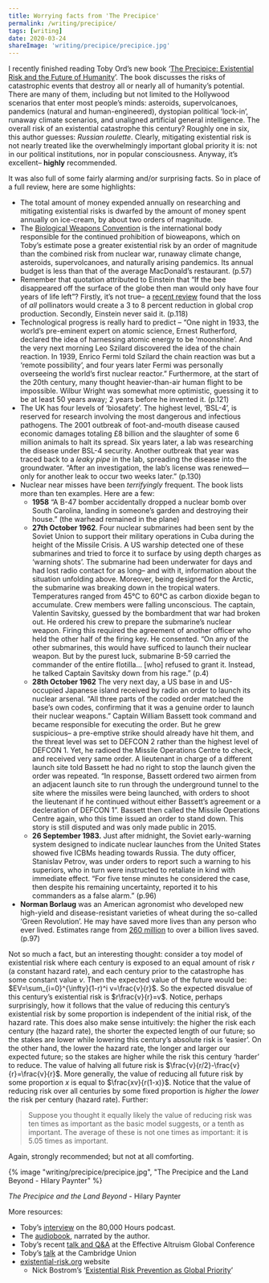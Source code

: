 ```yaml
---
title: Worrying facts from 'The Precipice'
permalink: /writing/precipice/
tags: [writing]
date: 2020-03-24
shareImage: 'writing/precipice/precipice.jpg'
---
```


I recently finished reading Toby Ord’s new book ‘[The Precipice: Existential Risk and the Future of Humanity](https://www.goodreads.com/book/show/50485582-the-precipice)’. The book discusses the risks of catastrophic events that destroy all or nearly all of humanity’s potential. There are many of them, including but not limited to the Hollywood scenarios that enter most people’s minds: asteroids, supervolcanoes, pandemics (natural and human-engineered), dystopian political ‘lock-in’, runaway climate scenarios, and unaligned artificial general intelligence. The overall risk of an existential catastrophe this century? Roughly one in six, this author guesses: *Russian roulette*. Clearly, mitigating existential risk is not nearly treated like the overwhelmingly important global priority it is: not in our political institutions, nor in popular consciousness. Anyway, it’s excellent– **highly** recommended.

It was also full of some fairly alarming and/or surprising facts. So in place of a full review, here are some highlights:

- The total amount of money expended annually on researching and mitigating existential risks is dwarfed by the amount of money spent annually on ice-cream, by about two orders of magnitude.
- The [Biological Weapons Convention](https://www.un.org/disarmament/wmd/bio/) is the international body responsible for the continued prohibition of bioweapons, which on Toby’s estimate pose a greater existential risk by an order of magnitude than the combined risk from nuclear war, runaway climate change, asteroids, supervolcanoes, and naturally arising pandemics. Its annual budget is less than that of the average MacDonald’s restaurant. (p.57)
- Remember that quotation attributed to Einstein that “If the bee disappeared off the surface of the globe then man would only have four years of life left”? Firstly, it’s not true– a [recent review](https://www.researchgate.net/publication/24250990_How_much_does_agriculture_depend_on_pollinators_Lessons_from_long-term_trends_in_crop_production) found that the loss of *all* pollinators would create a 3 to 8 percent reduction in global crop production. Secondly, Einstein never said it. (p.118)
- Technological progress is really hard to predict – “One night in 1933, the world’s pre-eminent expert on atomic science, Ernest Rutherford, declared the idea of harnessing atomic energy to be ‘moonshine’. And the very next morning Leo Szilard discovered the idea of the chain reaction. In 1939, Enrico Fermi told Szilard the chain reaction was but a ‘remote possibility’, and four years later Fermi was personally overseeing the world’s first nuclear reactor.” Furthermore, at the start of the 20th century, many thought heavier-than-air human flight to be impossible. Wilbur Wright was somewhat more optimistic, guessing it to be at least 50 years away; 2 years before he invented it. (p.121)
- The UK has four levels of ‘biosafety’. The highest level, ‘BSL-4’, is reserved for research involving the most dangerous and infectious pathogens. The 2001 outbreak of foot-and-mouth disease caused economic damages totaling £8 billion and the slaughter of some 6 million animals to halt its spread. Six years later, a lab was researching the disease under BSL-4 security. Another outbreak that year was traced back to a *leaky pipe* in the lab, spreading the disease into the groundwater. “After an investigation, the lab’s license was renewed—only for another leak to occur two weeks later.” (p.130)
- Nuclear near misses have been *terrifyingly* frequent. The book lists more than ten examples. Here are a few:
  - **1958** “A B-47 bomber accidentally dropped a nuclear bomb over South Carolina, landing in someone’s garden and destroying their house.” (the warhead remained in the plane)
  - **27th October 1962**. Four nuclear submarines had been sent by the Soviet Union to support their military operations in Cuba during the height of the Missile Crisis. A US warship detected one of these submarines and tried to force it to surface by using depth charges as ‘warning shots’. The submarine had been underwater for days and had lost radio contact for as long– and with it, information about the situation unfolding above. Moreover, being designed for the Arctic, the submarine was breaking down in the tropical waters. Temperatures ranged from 45°C to 60°C as carbon dioxide began to accumulate. Crew members were falling unconscious. The captain, Valentin Savitsky, guessed by the bombardment that war had broken out. He ordered his crew to prepare the submarine’s nuclear weapon. Firing this required the agreement of another officer who held the other half of the firing key. He consented. “On any of the other submarines, this would have sufficed to launch their nuclear weapon. But by the purest luck, submarine B-59 carried the commander of the entire flotilla… [who] refused to grant it. Instead, he talked Captain Savitsky down from his rage.” (p.4)
  - **28th October 1962** The very next day, a US base in and US-occupied Japanese island received by radio an order to launch its nuclear arsenal. “All three parts of the coded order matched the base’s own codes, confirming that it was a genuine order to launch their nuclear weapons.” Captain William Bassett took command and became responsible for executing the order. But he grew suspicious– a pre-emptive strike should already have hit them, and the threat level was set to DEFCON 2 rather than the highest level of DEFCON 1. Yet, he radioed the Missile Operations Centre to check, and received very same order. A lieutenant in charge of a different launch site told Bassett he had no right to stop the launch given the order was repeated. “In response, Bassett ordered two airmen from an adjacent launch site to run through the underground tunnel to the site where the missiles were being launched, with orders to shoot the lieutenant if he continued without either Bassett’s agreement or a decleration of DEFCON 1”. Bassett then called the Missile Operations Centre again, who this time issued an order to stand down. This story is still disputed and was only made public in 2015.
  - **26 September 1983.** Just after midnight, the Soviet early-warning system designed to indicate nuclear launches from the United States showed five ICBMs heading towards Russia. The duty officer, Stanislav Petrov, was under orders to report such a warning to his superiors, who in turn were instructed to retaliate in kind with immediate effect. “For five tense minutes he considered the case, then despite his remaining uncertainty, reported it to his commanders as a false alarm.” (p.96)
- **Norman Borlaug** was an American agronomist who developed new high-yield and disease-resistant varieties of wheat during the so-called ‘Green Revolution’. He may have saved more lives than any person who ever lived. Estimates range from [260 million](http://www.scienceheroes.com/index.php?option=com_content&view=article&id=68&Itemid=116) to over a billion lives saved. (p.97)

Not so much a fact, but an interesting thought: consider a toy model of existential risk where each century is exposed to an equal amount of risk $r$ (a constant hazard rate), and each century prior to the catastrophe has some constant value $v$. Then the expected value of the future would be: $EV=\sum_{i=0}^{\infty}(1-r)^i v=\frac{v}{r}$. So the expected disvalue of this century’s existential risk is $r\frac{v}{r}=v$. Notice, perhaps surprisingly, how it follows that the value of reducing this century’s existential risk by some proportion is independent of the initial risk, of the hazard rate. This does also make sense intuitively: the higher the risk each century (the hazard rate), the shorter the expected length of our future; so the stakes are lower while lowering this century’s absolute risk is ‘easier’. On the other hand, the lower the hazard rate, the longer and larger our expected future; so the stakes are higher while the risk this century ‘harder’ to reduce.  The value of halving all future risk is $\frac{v}{r/2}-\frac{v}{r}=\frac{v}{r}$. More generally, the value of reducing all future risk by some proportion $x$ is equal to $\frac{xv}{r(1-x)}$. Notice that the value of reducing risk over all centuries by some fixed proportion is *higher* the *lower* the risk per century (hazard rate). Further:

> Suppose you thought it equally likely the value of reducing risk was ten times as important as the basic model suggests, or a tenth as important. The average of these is not one times as important: it is 5.05 times as important.

Again, strongly recommended; but not at all comforting.

{% image "writing/precipice/precipice.jpg", "The Precipice and the Land Beyond - Hilary Paynter" %}

*The Precipice and the Land Beyond* - Hilary Paynter

More resources:

- Toby’s [interview](https://80000hours.org/podcast/episodes/toby-ord-the-precipice-existential-risk-future-humanity/) on the 80,000 Hours podcast.
- The [audiobook](https://www.audible.co.uk/pd/The-Precipice-Audiobook/1980073953), narrated by the author.
- Toby’s recent [talk and Q&A](https://youtu.be/EXbUgvlB0Zo?t=3374) at the Effective Altruism Global Conference
- Toby’s [talk](https://www.youtube.com/watch?v=q7pTIlr8yYc) at the Cambridge Union
- [existential-risk.org](https://www.existential-risk.org/) website
  - Nick Bostrom’s ‘[Existential Risk Prevention as Global Priority](https://www.existential-risk.org/concept.pdf)’

